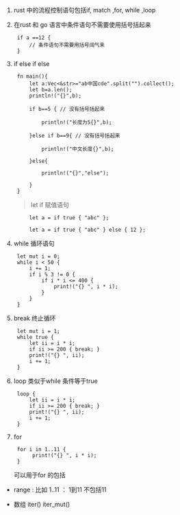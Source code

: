 1. rust 中的流程控制语句包括if, match ,for, while ,loop

2. 在rust 和 go 语言中条件语句不需要使用括号括起来

        if a ==12 {
            // 条件语句不需要用括号阔气来
        }

3. if else if else

        fn main(){
            let a:Vec<&str>="ab中国cde".split("").collect();
            let b=a.len();
            println!("{}",b);

            if b==5 { // 没有括号括起来

                println!("长度为5{}",b);

            }else if b==9{ // 没有括号括起来

                println!("中文长度{}",b);

            }else{

                println!("{}","else");

            }
        }
    
    > let if 赋值语句

            let a = if true { "abc" };

            let a = if true { "abc" } else { 12 };

4. while 循环语句


        let mut i = 0;
        while i < 50 {
            i += 1;
            if i % 3 != 0 {
                if i * i <= 400 {
                    print!("{} ", i * i);
                }
            }
        }

5. break 终止循环

        let mut i = 1;
        while true {
            let ii = i * i;
            if ii >= 200 { break; }
            print!("{} ", ii);
            i += 1;
        }

6. loop 类似于while 条件等于true

        loop {
            let ii = i * i;
            if ii >= 200 { break; }
            print!("{} ", ii);
            i += 1;
        }

7. for

        for i in 1..11 {
             print!("{} ", i * i);
        }

   可以用于for 的包括

  + range : 比如 1..11 ： 1到11 不包括11

  + 数组 iter()  iter_mut()
